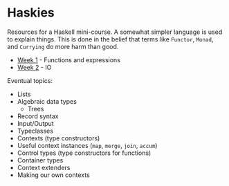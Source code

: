 # Haskies
Resources for a Haskell mini-course. A somewhat simpler language is used to
explain things. This is done in the belief that terms like `Functor`, `Monad`,
and `Currying` do more harm than good.

* [Week 1](https://github.com/korreman/haskies/blob/master/w1.md) - Functions
  and expressions
* [Week 2](https://github.com/korreman/haskies/blob/master/w2.md) - IO

Eventual topics:
* Lists
* Algebraic data types
  - Trees
* Record syntax
* Input/Output
* Typeclasses
* Contexts (type constructors)
* Useful context instances (`map`, `merge`, `join`, `accum`)
* Control types (type constructors for functions)
* Container types
* Context extenders
* Making our own contexts
